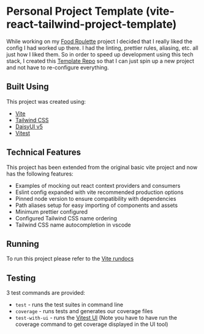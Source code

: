 # Personal Project Template (vite-react-tailwind-project-template)

While working on my [Food Roulette](https://github.com/github-bdem/food-roulette) project I decided that I really liked the config I had worked up there. I had the linting, prettier rules, aliasing, etc. all just how I liked them. So in order to speed up development using this tech stack, I created this [Template Repo](https://docs.github.com/en/repositories/creating-and-managing-repositories/creating-a-repository-from-a-template) so that I can just spin up a new project and not have to re-configure everything.

## Built Using

This project was created using:

- [Vite](https://vite.dev/)
- [Tailwind CSS](https://tailwindcss.com/)
- [DaisyUI v5](https://daisyui.com/)
- [Vitest](https://vitest.dev/)

## Technical Features

This project has been extended from the original basic vite project and now has the following features:

- Examples of mocking out react context providers and consumers
- Eslint config expanded with vite recommended production options
- Pinned node version to ensure compatibility with dependencies
- Path aliases setup for easy importing of components and assets
- Minimum prettier configured
- Configured Tailwind CSS name ordering
- Tailwind CSS name autocompletion in vscode

## Running

To run this project please refer to the [Vite rundocs](https://vite.dev/guide/)

## Testing

3 test commands are provided:

- `test` - runs the test suites in command line
- `coverage` - runs tests and generates our coverage files
- `test-with-ui` - runs the [Vitest UI](https://vitest.dev/guide/ui.html) (Note you have to have run the coverage command to get coverage displayed in the UI tool)
